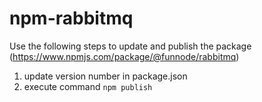 # npm-rabbitmq

Use the following steps to update and publish the package (https://www.npmjs.com/package/@funnode/rabbitmq)

1. update version number in package.json
2. execute command `npm publish`
